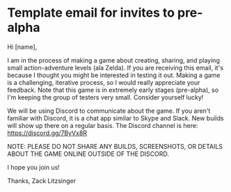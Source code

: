 # Template email for invites to pre-alpha

Hi [name],

I am in the process of making a game about creating, sharing, and playing small action-adventure levels (ala Zelda). If you are receiving this email, it's because I thought you might be interested in testing it out. Making a game is a challenging, iterative process, so I would really appreciate your feedback. Note that this game is in extremely early stages (pre-alpha), so I'm keeping the group of testers very small. Consider yourself lucky!

We will be using Discord to communicate about the game. If you aren't familiar with Discord, it is a chat app similar to Skype and Slack. New builds will show up there on a regular basis. The Discord channel is here: https://discord.gg/7ByVx8R

NOTE: PLEASE DO NOT SHARE ANY BUILDS, SCREENSHOTS, OR DETAILS ABOUT THE GAME ONLINE OUTSIDE OF THE DISCORD.

I hope you join us!

Thanks,
Zack Litzsinger

